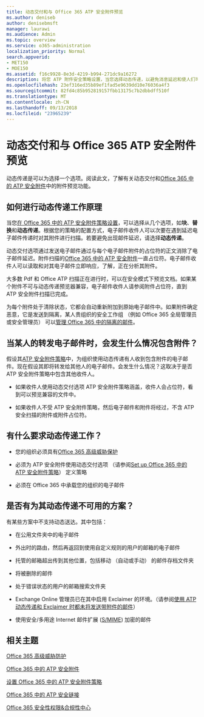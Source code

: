 ```yaml
---
title: 动态交付和与 Office 365 ATP 安全附件预览
ms.author: deniseb
author: denisebmsft
manager: laurawi
ms.audience: Admin
ms.topic: overview
ms.service: o365-administration
localization_priority: Normal
search.appverid:
- MET150
- MOE150
ms.assetid: f16c9928-8e3d-4219-b994-271dc9a16272
description: 将您 ATP 附件安全策略设置，当您选择动态传递，以避免消息延迟和使人们可以预览正在被扫描的附件。
ms.openlocfilehash: 23ef316ed35b89ef1fad5e9639dd10e76036a4f3
ms.sourcegitcommit: 82fd4c85b952819157fbb13175c7b2dbbdff510f
ms.translationtype: MT
ms.contentlocale: zh-CN
ms.lasthandoff: 09/13/2018
ms.locfileid: "23965239"
---
```

# <a name="dynamic-delivery-and-previewing-with-office-365-atp-safe-attachments"></a>动态交付和与 Office 365 ATP 安全附件预览

动态传递是可以为选择一个选项。阅读此文，了解有关动态交付和[Office 365 中的 ATP 安全附件](atp-safe-attachments.md)中的附件预览功能。
  
## <a name="how-dynamic-delivery-works"></a>如何进行动态传递工作原理

当您[在 Office 365 中的 ATP 安全附件策略设置](set-up-atp-safe-attachments-policies.md)，可以选择从几个选项，如**块**、**替换**和**动态传递**。根据您的策略的配置方式，电子邮件收件人可以次要在遇到延迟电子邮件传递时对其附件进行扫描。若要避免出现邮件延迟，请选择**动态传递**。
  
动态交付选项通过发送电子邮件通过与每个电子邮件附件的占位符的正文消除了电子邮件延迟。附件扫描的[Office 365 中的 ATP 安全附件](atp-safe-attachments.md)一直占位符。电子邮件收件人可以读取和对其电子邮件立即响应，了解，正在分析其附件。
  
大多数 Pdf 和 Office ATP 扫描正在进行时，可以在安全模式下预览文档。如果某个附件不可与动态传递预览器兼容，电子邮件收件人请参阅附件占位符，直到 ATP 安全附件扫描已完成。
  
为每个附件处于清除状态，它都会自动重新附加到原始电子邮件中。如果附件确定恶意，它是发送到隔离，某人贵组织的安全工作组 （例如 Office 365 全局管理员或安全管理员） 可以[管理 Office 365 中的隔离的邮件](manage-quarantined-messages-and-files.md)。
  
## <a name="what-happens-when-someone-forwards-an-email-that-contains-an-attachment"></a>当某人的转发电子邮件时，会发生什么情况包含附件？

假设其[ATP 安全附件策略](set-up-atp-safe-attachments-policies.md)中，为组织使用动态传递有人收到包含附件的电子邮件。现在假设其即将转发给其他人的电子邮件。会发生什么情况？这取决于是否 ATP 安全附件策略中包含其他收件人。
  
- 如果收件人使用动态交付选项 ATP 安全附件策略涵盖，收件人会占位符，看到可以预览兼容的文件中。
    
- 如果收件人不受 ATP 安全附件策略，然后电子邮件和附件将经过，不含 ATP 安全扫描的附件或附件占位符。
    
## <a name="whats-required-for-dynamic-delivery-to-work"></a>有什么要求动态传递工作？

- 您的组织必须具有[Office 365 高级威胁保护](office-365-atp.md)
    
- 必须为 ATP 安全附件使用动态交付选项 （请参阅[Set up Office 365 中的 ATP 安全附件策略](set-up-atp-safe-attachments-policies.md)） 定义策略
    
- 必须在 Office 365 中承载您的组织的电子邮件
    
## <a name="are-there-scenarios-for-which-dynamic-delivery-is-not-available"></a>是否有为其动态传递不可用的方案？

有某些方案中不支持动态送达。其中包括：
  
- 在公用文件夹中的电子邮件
    
- 外出时的路由，然后再返回到使用自定义规则的用户的邮箱的电子邮件
    
- 托管的邮箱超出传到其他位置，包括移动 （自动或手动） 的邮件存档文件夹
    
- 将被删除的邮件
    
- 处于错误状态的用户的邮箱搜索文件夹
    
- Exchange Online 管理员已在其中启用 Exclaimer 的环境。（请参阅[使用 ATP 动态传递和 Exclaimer 时都未将发送带附件的邮件](https://support.microsoft.com/help/4014438/messages-with-attachments-are-not-delivered-when-atp-dynamic-delivery)）

- 使用安全/多用途 Internet 邮件扩展 ([S/MIME](s-mime-for-message-signing-and-encryption.md)) 加密的邮件
    
## <a name="related-topics"></a>相关主题

[Office 365 高级威胁防护](office-365-atp.md)
  
[Office 365 中的 ATP 安全附件](atp-safe-attachments.md)
  
[设置 Office 365 中的 ATP 安全附件策略](set-up-atp-safe-attachments-policies.md)
  
[Office 365 中的 ATP 安全链接](atp-safe-links.md)

[Office 365 安全性权限&amp;合规性中心](permissions-in-the-security-and-compliance-center.md)
  

